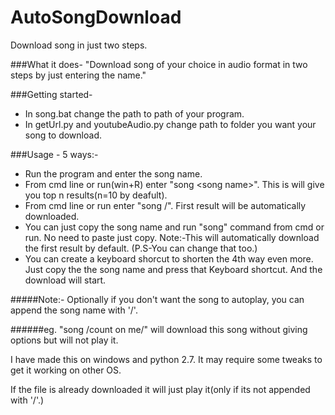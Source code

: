 # AutoSongDownload
Download song in just two steps.

###What it does-
"Download song of your choice in audio format in two steps by just entering the name."

###Getting started-
* In song.bat change the path to path of your program.
* In getUrl.py and youtubeAudio.py change path to folder you want your song to download.

###Usage - 5 ways:-
* Run the program and enter the song name.
* From cmd line or run(win+R) enter "song \<song name\>". This is will give you top
    n results(n=10 by deafult).
* From cmd line or run enter "song /<song name>". First result will be automatically downloaded.
* You can just copy the song name and run "song" command from cmd or run. No
    need to paste just copy. Note:-This will automatically download the first result by default. (P.S-You
    can change that too.)
* You can create a keyboard shorcut to shorten the 4th way even more. Just copy the
    the song name and press that Keyboard shortcut. And the download will start.

#####Note:- Optionally if you don't want the song to autoplay, you can append the song name with '/'.

######eg. "song /count on me/" will download this song without giving options but will not play it.

I have made this on windows and python 2.7. It may require some tweaks to get it working on other OS.

If the file is already downloaded it will just play it(only if its not appended with '/'.)
